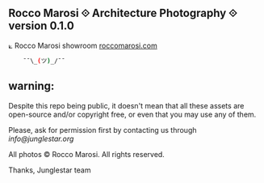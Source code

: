 ## Rocco Marosi ⟐ Architecture Photography ⟐ version 0.1.0

⟀ Rocco Marosi showroom [roccomarosi.com](http://roccomarosi.com)

```sh
	¯¯\_(ツ)_/¯¯ 
```
## warning:

Despite this repo being public, it doesn't mean that all these assets are open-source and/or copyright free, or even that you may use any of them.

Please, ask for permission first by contacting us through _info@junglestar.org_

All photos © Rocco Marosi. All rights reserved.

Thanks, Junglestar team

